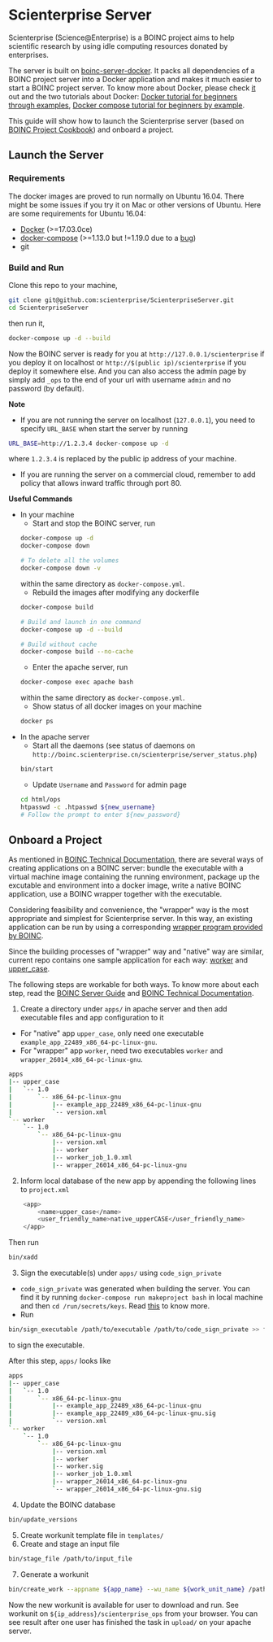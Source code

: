 # Scienterprise Server

Scienterprise (Science@Enterprise) is a BOINC project aims to help scientific research by using idle computing resources donated by enterprises.

The server is built on [boinc-server-docker](https://github.com/marius311/boinc-server-docker). It packs all dependencies of a BOINC project server into a Docker application and makes it much easier to start a BOINC project server. To know more about Docker, please check [it](https://docs.docker.com/) out and the two tutorials about Docker: [Docker tutorial for beginners through examples](https://takacsmark.com/getting-started-with-docker-in-your-project-step-by-step-tutorial/#data-in-docker-containers), [Docker compose tutorial for beginners by example](https://takacsmark.com/docker-compose-tutorial-beginners-by-example-basics/).

This guide will show how to launch the Scienterprise server (based on [BOINC Project Cookbook](https://github.com/marius311/boinc-server-docker/blob/master/docs/cookbook.md)) and onboard a project.

## Launch the Server
### Requirements
The docker images are proved to run normally on Ubuntu 16.04. There might be some issues if you try it on Mac or other versions of Ubuntu. Here are some requirements for Ubuntu 16.04:
- [Docker](https://docs.docker.com/engine/installation/) (>=17.03.0ce)
- [docker-compose](https://docs.docker.com/compose/install/) (>=1.13.0 but !=1.19.0 due to a [bug](https://github.com/docker/docker-py/issues/1841))
- git

### Build and Run
Clone this repo to your machine,
```bash
git clone git@github.com:scienterprise/ScienterpriseServer.git
cd ScienterpriseServer
```
then run it,
```bash
docker-compose up -d --build
```

Now the BOINC server is ready for you at `http://127.0.0.1/scienterprise` if you deploy it on localhost or `http://$(public ip)/scienterprise` if you deploy it somewhere else. And you can also access the admin page by simply add `_ops` to the end of your url with username `admin` and no password (by default). 

**Note**
- If you are not running the server on localhost (`127.0.0.1`), you need to specify `URL_BASE` when start the server by running
```bash
URL_BASE=http://1.2.3.4 docker-compose up -d
```
where `1.2.3.4` is replaced by the public ip address of your machine.
- If you are running the server on a commercial cloud, remember to add policy that allows inward traffic through port 80.

**Useful Commands**
- In your machine
  - Start and stop the BOINC server, run
  ```bash
  docker-compose up -d
  docker-compose down
  
  # To delete all the volumes
  docker-compose down -v
  ```
  within the same directory as `docker-compose.yml`.
  - Rebuild the images after modifying any dockerfile
  ```bash
  docker-compose build
  
  # Build and launch in one command
  docker-compose up -d --build
  
  # Build without cache
  docker-compose build --no-cache
  ```
  - Enter the apache server, run
  ```bash
  docker-compose exec apache bash
  ```
  within the same directory as `docker-compose.yml`.
  - Show status of all docker images on your machine
  ```bash
  docker ps
  ```
- In the apache server
  - Start all the daemons (see status of daemons on `http://boinc.scienterprise.cn/scienterprise/server_status.php`)
  ```bash
  bin/start
  ```
  - Update `Username` and `Password` for admin page
  ```bash
  cd html/ops
  htpasswd -c .htpasswd ${new_username}
  # Follow the prompt to enter ${new_password}
  ```

## Onboard a Project
As mentioned in [BOINC Technical Documentation](https://boinc.berkeley.edu/trac/wiki/ProjectMain), there are several ways of creating applications on a BOINC server: bundle the executable with a virtual machine image containing the running environment, package up the excutable and environment into a docker image, write a native BOINC application, use a BOINC wrapper together with the executable.

Considering feasibility and convenience, the "wrapper" way is the most appropriate and simplest for Scienterprise server. In this way, an existing application can be run by using a corresponding [wrapper program provided by BOINC](https://boinc.berkeley.edu/trac/wiki/WrapperApp).

Since the building processes of "wrapper" way and "native" way are similar, current repo contains one sample application for each way: [worker](https://github.com/BOINC/boinc/tree/master/samples/worker) and [upper_case](https://github.com/BOINC/boinc/tree/master/samples/example_app/bin/22489/x86_64-pc-linux-gnu).

The following steps are workable for both ways. To know more about each step, read the [BOINC Server Guide](https://wiki.debian.org/BOINC/ServerGuide/) and [BOINC Technical Documentation](https://boinc.berkeley.edu/trac/wiki/ProjectMain).
1. Create a directory under `apps/` in apache server and then add executable files and app configuration to it
  - For "native" app `upper_case`, only need one executable `example_app_22489_x86_64-pc-linux-gnu`.
  - For "wrapper" app `worker`, need two executables `worker` and `wrapper_26014_x86_64-pc-linux-gnu`.
```bash
apps
|-- upper_case
|   `-- 1.0
|       `-- x86_64-pc-linux-gnu
|           |-- example_app_22489_x86_64-pc-linux-gnu
|           `-- version.xml
`-- worker
    `-- 1.0
        `-- x86_64-pc-linux-gnu
            |-- version.xml
            |-- worker
            |-- worker_job_1.0.xml
            |-- wrapper_26014_x86_64-pc-linux-gnu
```
2. Inform local database of the new app by appending the following lines to `project.xml`
```bash
    <app>
        <name>upper_case</name>
        <user_friendly_name>native_upperCASE</user_friendly_name>
    </app>
```
Then run
```bash
bin/xadd
```
3. Sign the executable(s) under `apps/` using `code_sign_private`
  - `code_sign_private` was generated when building the server. You can find it by running `docker-compose run makeproject bash` in local machine and then `cd /run/secrets/keys`. Read [this](https://boinc.berkeley.edu/trac/wiki/KeySetup) to know more. 
  - Run 
  
```bash
bin/sign_executable /path/to/executable /path/to/code_sign_private >> filename.sig
```
to sign the executable.

After this step, `apps/` looks like
```bash
apps
|-- upper_case
|   `-- 1.0
|       `-- x86_64-pc-linux-gnu
|           |-- example_app_22489_x86_64-pc-linux-gnu
|           |-- example_app_22489_x86_64-pc-linux-gnu.sig
|           `-- version.xml
`-- worker
    `-- 1.0
        `-- x86_64-pc-linux-gnu
            |-- version.xml
            |-- worker
            |-- worker.sig
            |-- worker_job_1.0.xml
            |-- wrapper_26014_x86_64-pc-linux-gnu
            `-- wrapper_26014_x86_64-pc-linux-gnu.sig
```
4. Update the BOINC database
```bash
bin/update_versions
```
5. Create workunit template file in `templates/`
6. Create and stage an input file
```bash
bin/stage_file /path/to/input_file
```
7. Generate a workunit
```bash
bin/create_work --appname ${app_name} --wu_name ${work_unit_name} /path/to/staged_input_file
```

Now the new workunit is available for user to download and run. See workunit on `${ip_address}/scienterprise_ops` from your browser. You can see result after one user has finished the task in `upload/` on your apache server.


